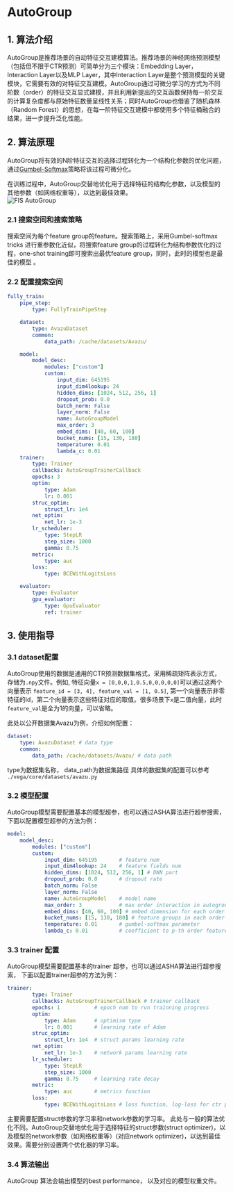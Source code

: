 # AutoGroup

## 1. 算法介绍

AutoGroup是推荐场景的自动特征交互建模算法。推荐场景的神经网络预测模型（包括但不限于CTR预测）可简单分为三个模块：Embedding Layer，Interaction Layer以及MLP Layer，其中Interaction Layer是整个预测模型的关键模块，它需要有效的对特征交互建模。AutoGroup通过可微分学习的方式为不同阶数（order）的特征交互显式建模，并且利用新提出的交互函数保持每一阶交互的计算复杂度都与原始特征数量呈线性关系；同时AutoGroup也借鉴了随机森林（Random Forest）的思想，在每一阶特征交互建模中都使用多个特征桶融合的结果，进一步提升泛化性能。  

## 2. 算法原理

AutoGroup将有效的N阶特征交互的选择过程转化为一个结构化参数的优化问题，通过[Gumbel-Softmax](https://arxiv.org/pdf/1611.01144.pdf)策略将该过程可微分化。  

在训练过程中，AutoGroup交替地优化用于选择特征的结构化参数，以及模型的其他参数（如网络权重等），以达到最佳效果。  
![FIS AutoGroup](images/fis_autogroup_overview.png)

### 2.1 搜索空间和搜索策略

搜索空间为每个feature group的feature。搜索策略上，采用Gumbel-softmax tricks 进行重参数化近似，将搜索feature group的过程转化为结构参数优化的过程，one-shot training即可搜索出最优feature group，同时，此时的模型也是最佳的模型 。

### 2.2 配置搜索空间

```yaml
fully_train:
    pipe_step:
        type: FullyTrainPipeStep

    dataset:
        type: AvazuDataset
        common:
            data_path: /cache/datasets/Avazu/

    model:
        model_desc:
            modules: ["custom"]
            custom:
                input_dim: 645195
                input_dim4lookup: 24
                hidden_dims: [1024, 512, 256, 1]
                dropout_prob: 0.0
                batch_norm: False
                layer_norm: False
                name: AutoGroupModel
                max_order: 3
                embed_dims: [40, 60, 100]
                bucket_nums: [15, 130, 180]
                temperature: 0.01
                lambda_c: 0.01
    trainer:
        type: Trainer
        callbacks: AutoGroupTrainerCallback
        epochs: 3
        optim:
            type: Adam
            lr: 0.001
        struc_optim:
            struct_lr: 1e4
        net_optim:
            net_lr: 1e-3
        lr_scheduler:
            type: StepLR
            step_size: 1000
            gamma: 0.75
        metric:
            type: auc
        loss:
            type: BCEWithLogitsLoss

    evaluator:
        type: Evaluator
        gpu_evaluator:
            type: GpuEvaluator
            ref: trainer
```

## 3. 使用指导

### 3.1 dataset配置

AutoGroup使用的数据是通用的CTR预测数据集格式，采用稀疏矩阵表示方式，存储为`.npy`文件。例如, 特征向量`x = [0,0,0,1,0.5,0,0,0,0,0]`可以通过这两个向量表示 `feature_id = [3, 4], feature_val = [1, 0.5]`, 第一个向量表示非零特征的id，第二个向量表示这些特征对应的取值。很多场景下`x`是二值向量，此时`feature_val`是全为1的向量，可以省略。

此处以公开数据集Avazu为例，介绍如何配置：

```yaml
dataset:
    type: AvazuDataset # data type
    common:
        data_path: /cache/datasets/Avazu/ # data path
```

type为数据集名称， data_path为数据集路径
具体的数据集的配置可以参考 `./vega/core/datasets/avazu.py`

### 3.2 模型配置

AutoGroup模型需要配置基本的模型超参，也可以通过ASHA算法进行超参搜索， 下面以配置模型超参的方法为例：

```yaml
model:
    model_desc:
        modules: ["custom"]
        custom:
            input_dim: 645195       # feature num
            input_dim4lookup: 24    # feature fields num
            hidden_dims: [1024, 512, 256, 1] # DNN part
            dropout_prob: 0.0       # dropout rate
            batch_norm: False
            layer_norm: False
            name: AutoGroupModel    # model name
            max_order: 3            # max order interaction in autogroup
            embed_dims: [40, 60, 100] # embed dimension for each order.
            bucket_nums: [15, 130, 180] # feature groups in each order
            temperature: 0.01       # gumbel-softmax parameter
            lambda_c: 0.01          # coefficient to p-th order feature self-interaction
```

### 3.3 trainer 配置

AutoGroup模型需要配置基本的trainer 超参，也可以通过ASHA算法进行超参搜索， 下面以配置trainer超参的方法为例：

```yaml
trainer:
        type: Trainer
        callbacks: AutoGroupTrainerCallback # trainer callback
        epochs: 1           # epoch num to run trainning progress
        optim:
            type: Adam      # optimism type
            lr: 0.001       # learning rate of Adam
        struc_optim:
            struct_lr: 1e4  # struct params learning rate
        net_optim:
            net_lr: 1e-3    # network params learning rate
        lr_scheduler:
            type: StepLR
            step_size: 1000
            gamma: 0.75     # learning rate decay
        metric:
            type: auc       # metrics function
        loss:
            type: BCEWithLogitsLoss # loss function, log-loss for ctr predition
```

主要需要配置struct参数的学习率和network参数的学习率。
此处与一般的算法优化不同。AutoGroup交替地优化用于选择特征的struct参数(struct optimizer)，以及模型的network参数（如网络权重等）(对应network optimizer)，以达到最佳效果。需要分别设置两个优化器的学习率。

### 3.4 算法输出

AutoGroup 算法会输出模型的best performance， 以及对应的模型权重文件。
